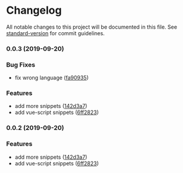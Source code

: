 # Changelog

All notable changes to this project will be documented in this file. See [standard-version](https://github.com/conventional-changelog/standard-version) for commit guidelines.

### 0.0.3 (2019-09-20)


### Bug Fixes

* fix wrong language ([fa90935](https://github.com/ntnyq/vue-snippets-ntnyq/commit/fa90935))


### Features

* add more snippets ([142d3a7](https://github.com/ntnyq/vue-snippets-ntnyq/commit/142d3a7))
* add vue-script snippets ([6ff2823](https://github.com/ntnyq/vue-snippets-ntnyq/commit/6ff2823))

### 0.0.2 (2019-09-20)


### Features

* add more snippets ([142d3a7](https://github.com/ntnyq/vue-snippets-ntnyq/commit/142d3a7))
* add vue-script snippets ([6ff2823](https://github.com/ntnyq/vue-snippets-ntnyq/commit/6ff2823))
